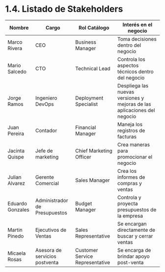 # 1.4. Listado de Stakeholders

| **Nombre** | **Cargo**                          | **Rol Catálogo**         | **Interés en el negocio**                       | 
|-------------------------|---------------------------------------|---------------------------------|----------------------|
|Marco Rivera|	CEO|	Business Manager |	Toma decisiones dentro del negocio |
|Mario Salcedo|	CTO	| Technical Lead |	Controla los aspectos técnicos dentro del negocio |
|Jorge Ramos|	Ingeniero DevOps|	Deployment Specialist | Despliega las nuevas versiones y mejoras de las aplicaciones del negocio |
|Juan Pereira	|Contador	| Financial Manager|	Maneja los registros de facturas  |
|Jacinta Quispe |	Jefe de marketing	| Chief Marketing Officer	| Crea maneras para promocionar el negocio   |
|Julian Alvarez	|Gerente Comercial |	Sales Manager	| Crea los informes de compras y ventas | 
|Eduardo Gonzales|	Administrador de Presupuestos	|Budget Manager|	Controla y proyecta presupuestos de la empresa|
|Martin Pinedo|	Ejecutivos de Ventas|	Sales Representative|	Se encargan directamente de buscar y cerrar ventas |
|Micaela Rosas|	Asesora de servicios postventa|	Customer Service Representative|	Se encarga de brindar apoyo post-venta|